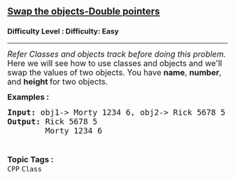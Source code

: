 <h2><a href="https://www.geeksforgeeks.org/problems/swap-the-objects-double-pointers--141630/1?page=2&difficulty=Easy&status=unsolved,attempted&sortBy=accuracy">Swap the objects-Double pointers</a></h2><h3>Difficulty Level : Difficulty: Easy</h3><hr><div class="problems_problem_content__Xm_eO"><p><span style="font-size: 18px;"><em>Refer Classes and objects track before doing this problem. </em><br>Here we will see how to use classes and objects and we'll swap the values of two objects. You have&nbsp;<strong>name</strong>, <strong>number</strong>, and <strong>height </strong>for two objects. </span></p>
<p><span style="font-size: 18px;"><strong>Examples :</strong> <strong> </strong></span></p>
<pre><span style="font-size: 18px;"><strong>Input: </strong>obj1-&gt; Morty 1234 6, obj2-&gt; Rick 5678 5
<strong>Output: </strong>Rick 5678 5 </span>
<span style="font-size: 18px;">        Morty 1234 6</span></pre></div><br><p><span style=font-size:18px><strong>Topic Tags : </strong><br><code>CPP</code>&nbsp;<code>Class</code>&nbsp;